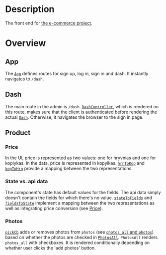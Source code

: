 # Description
The front end for [the e-commerce project](e-commerce-app).

# Overview
## App
The [`App`]() defines routes for sign up, log in, sign in and dash. It instantly navigates to `/dash`.

## Dash
The main route in the admin is `/dash`. [`DashController`](), which is rendered on this route, makes sure that the client is authenticated before rendering the actual [`Dash`](). Otherwise, it navigates the browser to the sign in page.

## Product
### Price
In the UI, price is represented as two values: one for hryvnias and one for kopiykas. In the data, price is represented in kopyikas. [`hrnToKop`]() and [`kopToHrn`]() provide a mapping between the two representations.

### State vs. api data
The component's state has default values for the fields. The api data simply doesn't contain the fields for which there's no value. [`stateToFields`]() and [`fieldsToState`]() implement a mapping between the two representations as well as integrating price conversion (see [Price](#price)).

### Photos
[`pickCb`]() adds or removes photos from `photos` (see [`photos_all` and `photos`](e-commerce#photos_all-and-photos)) based on whether the photos are checked in [`PhotosAll`](). `PhotosAll` renders `photos_all` with checkboxes. It is rendered conditionally depending on whether user clicks the 'add photos' button.